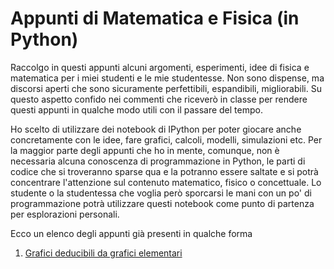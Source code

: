# Appunti di Matematica e Fisica (in Python)

Raccolgo in questi appunti alcuni argomenti, esperimenti, idee di
fisica e matematica per i miei studenti e le mie studentesse. Non sono
dispense, ma discorsi aperti che sono sicuramente perfettibili,
espandibili, migliorabili. Su questo aspetto confido nei commenti che
riceverò in classe per rendere questi appunti in qualche modo utili
con il passare del tempo.

Ho scelto di utilizzare dei notebook di IPython per poter giocare
anche concretamente con le idee, fare grafici, calcoli, modelli,
simulazioni etc. Per la maggior parte degli appunti che ho in mente,
comunque, non è necessaria alcuna conoscenza di programmazione in
Python, le parti di codice che si troveranno sparse qua e la potranno
essere saltate e si potrà concentrare l'attenzione sul contenuto
matematico, fisico o concettuale. Lo studente o la studentessa che
voglia però sporcarsi le mani con un po' di programmazione potrà
utilizzare questi notebook come punto di partenza per esplorazioni
personali. 


Ecco un elenco degli appunti già presenti in qualche forma

1. [Grafici deducibili da grafici elementari](http://nbviewer.ipython.org/github/orporick/MathPhys/blob/master/notebooks/GraficiDeducibili.ipynb)
